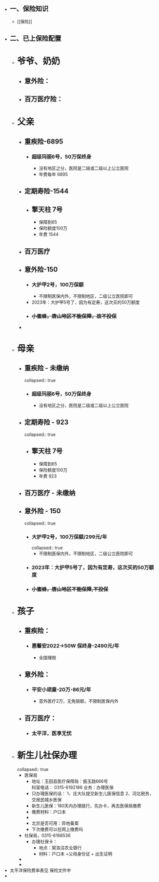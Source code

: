 - ## 一、保险知识
	- [[保险]]
- ## 二、已上保险配置
	- # 爷爷、奶奶
		- ## 意外险：
		- ## 百万医疗险：
	- # 父亲
		- ## 重疾险-6895
			- ### 超级玛丽6号，50万保终身
				- 没有地区之分，医院是二级或二级以上公立医院
				- 年费每年 6895
		- ## 定期寿险-1544
			- ## 擎天柱 7号
				- 保障到65
				- 保险额度100万
				- 年费 1544
		- ## 百万医疗
		- ## 意外险-150
			- ### 大护甲2号，100万保额
				- 不限制医保内外，不限制地区，二级公立医院即可
			- 2023年：大护甲5号了，因为有定寿，这次买的50万额度
			- ### ~~小蜜蜂，唐山地区不能保障，故不投保~~
		-
	- # 母亲
		- ## 重疾险 - 未缴纳
		  collapsed:: true
			- ### 超级玛丽6号，50万保终身
				- 没有地区之分，医院是二级或二级以上公立医院
		- ## 定期寿险 - 923
		  collapsed:: true
			- ## 擎天柱 7号
				- 保障到65
				- 保险额度100万
				- 年费 923
		- ## 百万医疗 - 未缴纳
		- ## 意外险 - 150
		  collapsed:: true
			- ### 大护甲2号，100万保额/299元/年
			  collapsed:: true
				- 不限制医保内外，不限制地区，二级公立医院即可
			- ### 2023年：大护甲5号了，因为有定寿，这次买的50万额度
			- ### ~~小蜜蜂，唐山地区不能保障,不投保~~
	- # 孩子
		- ## 重疾险：
			- ### 惠馨安2022->50W 保终身-2490元/年
				- 全国理赔
		- ## 意外险：
			- ### 平安小顽童-20万-86元/年
				- 意外医疗2万，无免赔额，不限制医保内外
		- ## 百万医疗：
			- ### 太平洋，医享无忧
	- # 新生儿社保办理
	  collapsed:: true
		- 医保局
			- 地址：玉田县医疗保障局：振玉路666号  
			  科室电话： 0315-6192186
			  业务：办理医保
			- 只办理医保的话：
			  1、庄大队提交新生儿医保信息
			  2、河北税务，交居民城乡医保
			- 新生儿医保：180天内办理就行，先办卡，再去医保局缴费
			- 缴费材料：户口本
			-
			- 北京是否可用：异地备案
			- 下次缴费可以在网上缴费吗
		- 社保局，0315-6168536
			- 办理社保卡：
				- 地点：窝洛沽农业银行
				- 材料：户口本 +父母身份证 + 出生证明
		-
		-
- 太平洋保险费率表见 保险文件中
-